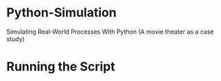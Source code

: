 # Python-Simulation
Simulating Real-World Processes With Python (A movie theater as a case study)

# Running the Script

